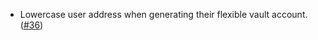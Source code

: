 - Lowercase user address when generating their flexible vault account. ([#36](https://github.com/noble-assets/dollar/pull/36))
